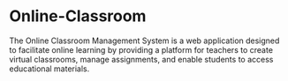 # Online-Classroom
The Online Classroom Management System is a web application designed to facilitate online learning by providing a platform for teachers to create virtual classrooms, manage assignments, and enable students to access educational materials.
